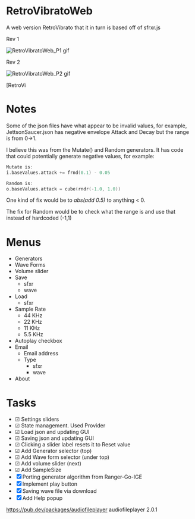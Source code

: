 # RetroVibratoWeb
A web version RetroVibrato that it in turn is based off of sfrxr.js

Rev 1

![RetroVibratoWeb_P1 gif](retrovibratoweb_p1.gif)

Rev 2

![RetroVibratoWeb_P2 gif](retrovibratoweb_p2.gif)

[RetroVi
# Notes
Some of the json files have what appear to be invalid values, for example, JettsonSaucer.json has negative envelope Attack and Decay but the range is from 0->1.

I believe this was from the Mutate() and Random generators. It has code that could potentially generate negative values, for example:
```go
Mutate is:
i.baseValues.attack += frnd(0.1) - 0.05

Random is:
o.baseValues.attack = cube(rndr(-1.0, 1.0))
```
One kind of fix would be to *abs(add 0.5)* to anything < 0.

The fix for Random would be to check what the range is and use that instead of hardcoded (-1,1)

# Menus
- Generators
- Wave Forms
- Volume slider
- Save
    - sfxr
    - wave
- Load
    - sfxr
- Sample Rate
    - 44 KHz
    - 22 KHz
    - 11 KHz
    - 5.5 KHz
- Autoplay checkbox
- Email
    - Email address
    - Type
        - sfxr
        - wave
- About

# Tasks
- ☑ Settings sliders
- ☑ State management. Used Provider
- ☑ Load json and updating GUI
- ☑ Saving json and updating GUI
- ☑ Clicking a slider label resets it to Reset value
- ☑ Add Generator selector (top)
- ☑ Add Wave form selector (under top)
- ☑ Add volume slider (next)
- ☑ Add SampleSize 
- ☒ Porting generator algorithm from Ranger-Go-IGE
- ☒ Implement play button
- ☒ Saving wave file via download
- ☒ Add Help popup

https://pub.dev/packages/audiofileplayer
audiofileplayer 2.0.1
